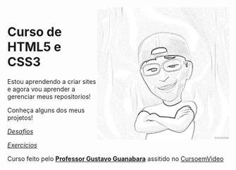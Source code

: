 <img src="imagens/eu.jpg" align="right" width="300">

# Curso de HTML5 e CSS3

 Estou aprendendo a criar sites e agora vou aprender a gerenciar meus repositorios!

Conheça alguns dos meus projetos!

[*Desafios*](https://github.com/CleberPeixoto/HTML-CSS/tree/main/Desafios)

[*Exercicios*](https://github.com/CleberPeixoto/HTML-CSS/tree/main/Exercicios)

 
 Curso feito pelo **[Professor Gustavo Guanabara](https://github.com/gustavoguanabara)** assitido no [CursoemVideo](https://www.cursoemvideo.com/)
